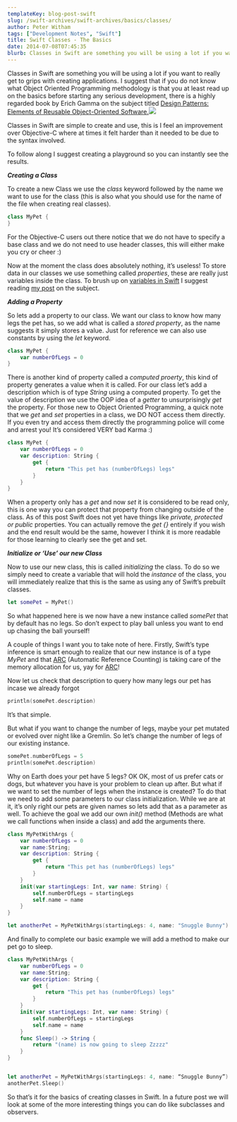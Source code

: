 ```yaml
---
templateKey: blog-post-swift
slug: /swift-archives/swift-archives/basics/classes/
author: Peter Witham
tags: ["Development Notes", "Swift"]
title: Swift Classes - The Basics
date: 2014-07-08T07:45:35
blurb: Classes in Swift are something you will be using a lot if you want to really get to grips with creating applications. Let's dive in and learn.
---
```


Classes in Swift are something you will be using a lot if you want to really get to grips with creating applications. I suggest that if you do not know what Object Oriented Programming methodology is that you at least read up on the basics before starting any serious development, there is a highly regarded book by Erich Gamma on the subject titled [Design Patterns: Elements of Reusable Object-Oriented Software.](http://www.amazon.com/gp/product/0201633612/ref=as_li_tl?ie=UTF8&camp=1789&creative=9325&creativeASIN=0201633612&linkCode=as2&tag=peter0ad-20&linkId=QPD2HKXTZANO4NYF)![](http://ir-na.amazon-adsystem.com/e/ir?t=peter0ad-20&l=as2&o=1&a=0201633612)

Classes in Swift are simple to create and use, this is I feel an improvement over Objective-C where at times it felt harder than it needed to be due to the syntax involved.

To follow along I suggest creating a playground so you can instantly see the results.

**_Creating a Class_**

To create a new Class we use the _class_ keyword followed by the name we want to use for the class (this is also what you should use for the name of the file when creating real classes).

``` swift
class MyPet {
}
```

For the Objective-C users out there notice that we do not have to specify a base class and we do not need to use header classes, this will either make you cry or cheer :)

Now at the moment the class does absolutely nothing, it’s useless! To store data in our classes we use something called _properties_, these are really just variables inside the class. To brush up on [variables in Swift](https://www.peterwitham.com/basics/variables/) I suggest reading [my post](https://www.peterwitham.com/basics/variables/) on the subject.

**_Adding a Property_**

So lets add a property to our class. We want our class to know how many legs the pet has, so we add what is called a _stored property_, as the name suggests it simply stores a value. Just for reference we can also use constants by using the _let_ keyword.

``` swift
class MyPet {
    var numberOfLegs = 0
}
```

There is another kind of property called a _computed proerty_, this kind of property generates a value when it is called. For our class let’s add a description which is of type _String_ using a computed property. To get the value of description we use the OOP idea of a _getter_ to unsurprisingly _get_ the property. For those new to Object Oriented Programming, a quick note that we _get_ and _set_ properties in a class, we DO NOT access them directly. If you even try and access them directly the programming police will come and arrest you! It’s considered VERY bad Karma :)

``` swift
class MyPet {
    var numberOfLegs = 0
    var description: String {
        get {
            return "This pet has (numberOfLegs) legs"
        }
    }
}
```

When a property only has a _get_ and now _set_ it is considered to be read only, this is one way you can protect that property from changing outside of the class. As of this post Swift does not yet have things like _private, protected or public_ properties. You can actually remove the _get {}_ entirely if you wish and the end result would be the same, however I think it is more readable for those learning to clearly see the get and set.

**_Initialize or ‘Use’ our new Class_**

Now to use our new class, this is called _initializing_ the class. To do so we simply need to create a variable that will hold the _instance_ of the class, you will immediately realize that this is the same as using any of Swift’s prebuilt classes.

``` swift
let somePet = MyPet()
```

So what happened here is we now have a new instance called _somePet_ that by default has no legs. So don’t expect to play ball unless you want to end up chasing the ball yourself!

A couple of things I want you to take note of here. Firstly, Swift’s type inference is smart enough to realize that our new instance is of a type _MyPet_ and that [ARC](https://developer.apple.com/library/prerelease/ios/documentation/swift/conceptual/swift_programming_language/AutomaticReferenceCounting.html) (Automatic Reference Counting) is taking care of the memory allocation for us, yay for [ARC](https://developer.apple.com/library/prerelease/ios/documentation/swift/conceptual/swift_programming_language/AutomaticReferenceCounting.html)!

Now let us check that description to query how many legs our pet has incase we already forgot

``` swift
println(somePet.description)
```

It’s that simple.

But what if you want to change the number of legs, maybe your pet mutated or evolved over night like a Gremlin. So let’s change the number of legs of our existing instance.

``` swift
somePet.numberOfLegs = 5
println(somePet.description)
```

Why on Earth does your pet have 5 legs? OK OK, most of us prefer cats or dogs, but whatever you have is your problem to clean up after. But what if we want to set the number of legs when the instance is created? To do that we need to add some parameters to our class initialization. While we are at it, it’s only right our pets are given names so lets add that as a parameter as well. To achieve the goal we add our own _init()_ method (Methods are what we call functions when inside a class) and add the arguments there.

``` swift
class MyPetWithArgs {
    var numberOfLegs = 0
    var name:String;
    var description: String {
        get {
            return "This pet has (numberOfLegs) legs"
        }
    }
    init(var startingLegs: Int, var name: String) {
        self.numberOfLegs = startingLegs
        self.name = name
    }
}

let anotherPet = MyPetWithArgs(startingLegs: 4, name: "Snuggle Bunny")
```

And finally to complete our basic example we will add a method to make our pet go to sleep.

``` swift
class MyPetWithArgs {
    var numberOfLegs = 0
    var name:String;
    var description: String {
        get {
            return "This pet has (numberOfLegs) legs"
        }
    }
    init(var startingLegs: Int, var name: String) {
        self.numberOfLegs = startingLegs
        self.name = name
    }
    func Sleep() -> String {
        return "(name) is now going to sleep Zzzzz"
    }
}


let anotherPet = MyPetWithArgs(startingLegs: 4, name: “Snuggle Bunny”)
anotherPet.Sleep()
```

So that’s it for the basics of creating classes in Swift. In a future post we will look at some of the more interesting things you can do like subclasses and observers.
